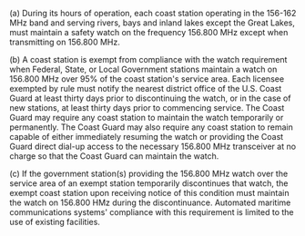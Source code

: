 (a) During its hours of operation, each coast station operating in the 156-162 MHz band and serving rivers, bays and inland lakes except the Great Lakes, must maintain a safety watch on the frequency 156.800 MHz except when transmitting on 156.800 MHz.

(b) A coast station is exempt from compliance with the watch requirement when Federal, State, or Local Government stations maintain a watch on 156.800 MHz over 95% of the coast station's service area. Each licensee exempted by rule must notify the nearest district office of the U.S. Coast Guard at least thirty days prior to discontinuing the watch, or in the case of new stations, at least thirty days prior to commencing service. The Coast Guard may require any coast station to maintain the watch temporarily or permanently. The Coast Guard may also require any coast station to remain capable of either immediately resuming the watch or providing the Coast Guard direct dial-up access to the necessary 156.800 MHz transceiver at no charge so that the Coast Guard can maintain the watch.

(c) If the government station(s) providing the 156.800 MHz watch over the service area of an exempt station temporarily discontinues that watch, the exempt coast station upon receiving notice of this condition must maintain the watch on 156.800 HMz during the discontinuance. Automated maritime communications systems' compliance with this requirement is limited to the use of existing facilities.

